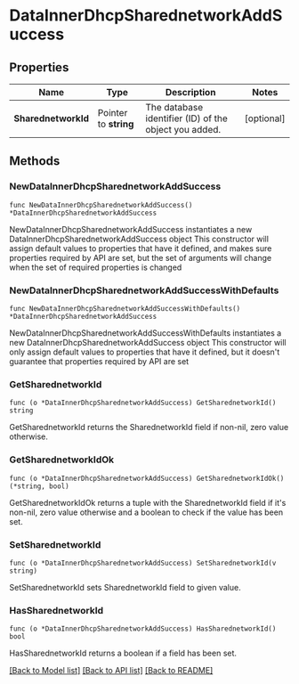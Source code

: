 # DataInnerDhcpSharednetworkAddSuccess

## Properties

Name | Type | Description | Notes
------------ | ------------- | ------------- | -------------
**SharednetworkId** | Pointer to **string** | The database identifier (ID) of the object you added. | [optional] 

## Methods

### NewDataInnerDhcpSharednetworkAddSuccess

`func NewDataInnerDhcpSharednetworkAddSuccess() *DataInnerDhcpSharednetworkAddSuccess`

NewDataInnerDhcpSharednetworkAddSuccess instantiates a new DataInnerDhcpSharednetworkAddSuccess object
This constructor will assign default values to properties that have it defined,
and makes sure properties required by API are set, but the set of arguments
will change when the set of required properties is changed

### NewDataInnerDhcpSharednetworkAddSuccessWithDefaults

`func NewDataInnerDhcpSharednetworkAddSuccessWithDefaults() *DataInnerDhcpSharednetworkAddSuccess`

NewDataInnerDhcpSharednetworkAddSuccessWithDefaults instantiates a new DataInnerDhcpSharednetworkAddSuccess object
This constructor will only assign default values to properties that have it defined,
but it doesn't guarantee that properties required by API are set

### GetSharednetworkId

`func (o *DataInnerDhcpSharednetworkAddSuccess) GetSharednetworkId() string`

GetSharednetworkId returns the SharednetworkId field if non-nil, zero value otherwise.

### GetSharednetworkIdOk

`func (o *DataInnerDhcpSharednetworkAddSuccess) GetSharednetworkIdOk() (*string, bool)`

GetSharednetworkIdOk returns a tuple with the SharednetworkId field if it's non-nil, zero value otherwise
and a boolean to check if the value has been set.

### SetSharednetworkId

`func (o *DataInnerDhcpSharednetworkAddSuccess) SetSharednetworkId(v string)`

SetSharednetworkId sets SharednetworkId field to given value.

### HasSharednetworkId

`func (o *DataInnerDhcpSharednetworkAddSuccess) HasSharednetworkId() bool`

HasSharednetworkId returns a boolean if a field has been set.


[[Back to Model list]](../README.md#documentation-for-models) [[Back to API list]](../README.md#documentation-for-api-endpoints) [[Back to README]](../README.md)


